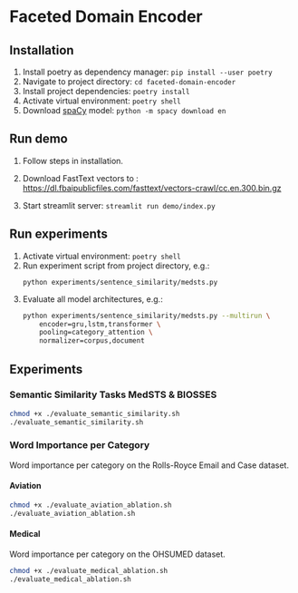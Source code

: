 # Faceted Domain Encoder
## Installation
1. Install poetry as dependency manager: `pip install --user poetry`
2. Navigate to project directory: `cd faceted-domain-encoder`
3. Install project dependencies: `poetry install`
4. Activate virtual environment: `poetry shell`
5. Download [spaCy](https://www.spacy.io) model: `python -m spacy download en`

## Run demo
1. Follow steps in installation.
2. Download FastText vectors to : https://dl.fbaipublicfiles.com/fasttext/vectors-crawl/cc.en.300.bin.gz

2. Start streamlit server: `streamlit run demo/index.py`

## Run experiments
1. Activate virtual environment: `poetry shell`
2. Run experiment script from project directory, e.g.:
    ```
    python experiments/sentence_similarity/medsts.py
    ```
3. Evaluate all model architectures, e.g.:
    ```bash
    python experiments/sentence_similarity/medsts.py --multirun \
        encoder=gru,lstm,transformer \
        pooling=category_attention \
        normalizer=corpus,document
    ```
  
## Experiments
### Semantic Similarity Tasks MedSTS & BIOSSES
```bash
chmod +x ./evaluate_semantic_similarity.sh
./evaluate_semantic_similarity.sh
```

### Word Importance per Category
Word importance per category on the Rolls-Royce Email and Case dataset.
#### Aviation
```bash
chmod +x ./evaluate_aviation_ablation.sh
./evaluate_aviation_ablation.sh
```

#### Medical
Word importance per category on the OHSUMED dataset. 
```bash
chmod +x ./evaluate_medical_ablation.sh
./evaluate_medical_ablation.sh
```

